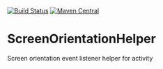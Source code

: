 [![Build Status](https://travis-ci.org/akexorcist/ScreenOrientationHelper.svg?branch=master)](https://travis-ci.org/akexorcist/ScreenOrientationHelper) [![Maven Central](https://maven-badges.herokuapp.com/maven-central/com.akexorcist/screenorientationhelper/badge.svg)](https://maven-badges.herokuapp.com/maven-central/com.akexorcist/screenorientationhelper)

# ScreenOrientationHelper
Screen orientation event listener helper for activity

